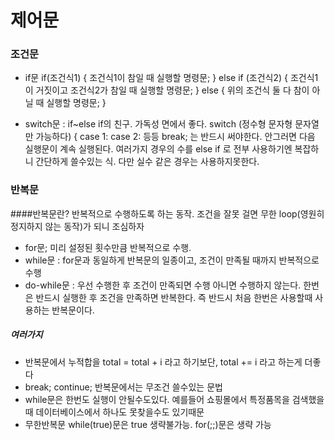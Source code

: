 # 제어문

### 조건문   
- if문
if(조건식1) { 
조건식1이 참일 때 실행할 명령문;
} else if (조건식2) { 
조건식1이 거짓이고 조건식2가 참일 때 실행할 명령문;
 } else { 
위의 조건식 둘 다 참이 아닐 때 실행할 명령문;
 }

- switch문 :  if~else if의 친구. 가독성 면에서 좋다.
switch  (정수형 문자형 문자열 만 가능하다)
{ case 1:  case 2:  등등   break; 는 반드시 써야한다.
안그러면 다음 실행문이 계속 실행된다.
여러가지 경우의 수를 else if 로 전부 사용하기엔 복잡하니
간단하게 쓸수있는 식. 다만 실수 같은 경우는 사용하지못한다.

### 반복문
####반복문란? 반복적으로 수행하도록 하는 동작. 
조건을 잘못 걸면 무한 loop(영원히 정지하지 않는 동작)가 되니 조심하자
- for문; 미리 설정된 횟수만큼 반복적으로 수행. 
- while문 : for문과 동일하게 반복문의 일종이고, 조건이 만족될 때까지 반복적으로 수행
- do-while문 : 우선 수행한 후 조건이 만족되면 수행 아니면 수행하지 않는다. 
한번은 반드시 실행한 후 조건을 만족하면 반복한다. 즉 반드시 처음 한번은 사용할때 사용하는 반복문이다.

##### 여러가지
- 반복문에서 누적합을 total = total + i 라고 하기보단, total += i 라고 하는게 더좋다 
- break;  continue;  반복문에서는 무조건 쓸수있는 문법
- while문은 한번도 실행이 안될수도있다.
예를들어 쇼핑몰에서 특정품목을 검색했을때 
데이터베이스에서 하나도 못찾을수도 있기때문
- 무한반복문 while(true)문은 true 생략불가능.  for(;;)문은 생략 가능
